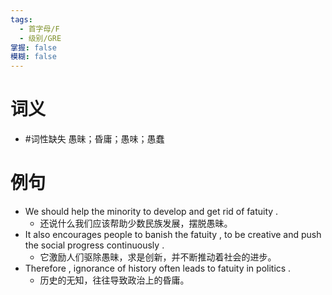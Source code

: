 ```yaml
---
tags:
  - 首字母/F
  - 级别/GRE
掌握: false
模糊: false
---
```

# 词义
- #词性缺失 愚昧；昏庸；愚味；愚蠢
# 例句
- We should help the minority to develop and get rid of fatuity .
	- 还说什么我们应该帮助少数民族发展，摆脱愚昧。
- It also encourages people to banish the fatuity , to be creative and push the social progress continuously .
	- 它激励人们驱除愚昧，求是创新，并不断推动着社会的进步。
- Therefore , ignorance of history often leads to fatuity in politics .
	- 历史的无知，往往导致政治上的昏庸。
